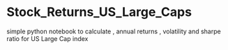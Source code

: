 # Stock_Returns_US_Large_Caps
simple python notebook to calculate , annual returns , volatility and sharpe ratio for US Large Cap index
